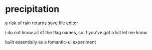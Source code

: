 # precipitation

a risk of rain returns save file editor

i do not know all of the flag names, so if you've got a list let me know

built essentially as a fomantic-ui experiment

